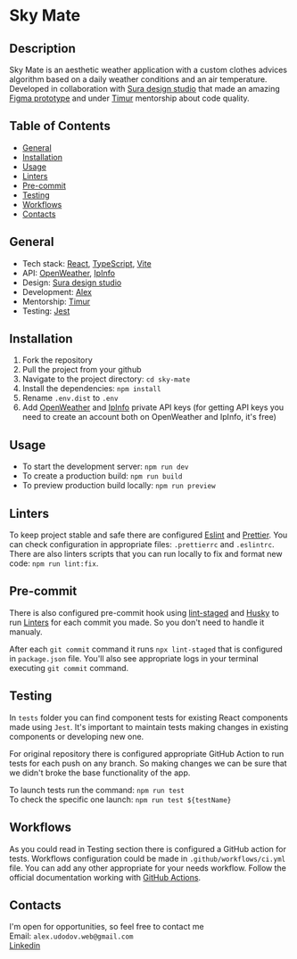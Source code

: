 # Sky Mate

## Description

Sky Mate is an aesthetic weather application with a custom clothes advices algorithm based on a daily weather conditions and an air temperature. Developed in collaboration with [Sura design studio](https://suradsgn.com/) that made an amazing [Figma prototype](https://www.figma.com/design/SqpwlpzFQKaC2WB0Lz4nw4/Weather?node-id=0%3A1&t=eh6z2DHfRe4vF30B-1) and under [Timur](https://github.com/Pinkdesu) mentorship about code quality.

## Table of Contents

- [General](#general)
- [Installation](#installation)
- [Usage](#usage)
- [Linters](#linters)
- [Pre-commit](#pre-commit)
- [Testing](#testing)
- [Workflows](#workflows)
- [Contacts](#contacts)

## General

- Tech stack: [React](https://react.dev/), [TypeScript](https://www.typescriptlang.org/), [Vite](https://vitejs.dev/)
- API: [OpenWeather](https://openweathermap.org/api), [IpInfo](https://ipinfo.io)
- Design: [Sura design studio](https://suradsgn.com/)
- Development: [Alex](https://github.com/AlexWebDev01)
- Mentorship: [Timur](https://github.com/Pinkdesu)
- Testing: [Jest](https://jestjs.io/)

## Installation

1. Fork the repository
2. Pull the project from your github
3. Navigate to the project directory: `cd sky-mate`
4. Install the dependencies: `npm install`
5. Rename `.env.dist` to `.env`
6. Add [OpenWeather](https://openweathermap.org/api) and [IpInfo](https://ipinfo.io) private API keys (for getting API keys you need to create an account both on OpenWeather and IpInfo, it's free)

## Usage

- To start the development server: `npm run dev`
- To create a production build: `npm run build`
- To preview production build locally: `npm run preview`

## Linters

To keep project stable and safe there are configured [Eslint](https://typescript-eslint.io/) and [Prettier](https://prettier.io/). You can check configuration in appropriate files: `.prettierrc` and `.eslintrc`. There are also linters scripts that you can run locally to fix and format new code: `npm run lint:fix`.

## Pre-commit

There is also configured pre-commit hook using [lint-staged](https://github.com/lint-staged/lint-staged) and [Husky](https://github.com/typicode/husky) to run [Linters](#linters) for each commit you made. So you don't need to handle it manualy.

After each `git commit` command it runs `npx lint-staged` that is configured in `package.json` file. You'll also see appropriate logs in your terminal executing `git commit` command.

## Testing

In `tests` folder you can find component tests for existing React components made using `Jest`. It's important to maintain tests making changes in existing components or developing new one.

For original repository there is configured appropriate GitHub Action to run tests for each push on any branch. So making changes we can be sure that we didn't broke the base functionality of the app.

To launch tests run the command: `npm run test`\
To check the specific one launch: `npm run test ${testName}`

## Workflows

As you could read in Testing section there is configured a GitHub action for tests. Workflows configuration could be made in `.github/workflows/ci.yml` file. You can add any other appropriate for your needs workflow. Follow the official documentation working with [GitHub Actions](https://docs.github.com/en/actions).

## Contacts

I'm open for opportunities, so feel free to contact me\
Email: `alex.udodov.web@gmail.com`\
[Linkedin](https://www.linkedin.com/in/alex-udodov-5462b8236/)
